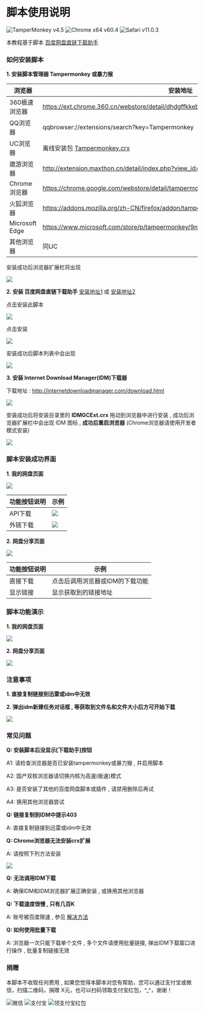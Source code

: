 # 脚本使用说明
![TamperMonkey v4.5](https://img.shields.io/badge/TamperMonkey-v4.8-brightgreen.svg) ![Chrome x64 v60.4](https://img.shields.io/badge/Chrome%20x64-v73.0-brightgreen.svg) ![Safari v11.0.3](https://img.shields.io/badge/Safari%20-v12.0-brightgreen.svg)

本教程基于脚本 [百度网盘直链下载助手](https://greasyfork.org/zh-CN/scripts/39504)

### 如何安装脚本
**1. 安装脚本管理器 Tampermonkey 或暴力猴**

|  浏览器 |  安装地址 |
| ------------ | ------------ |
|  360极速浏览器 |  https://ext.chrome.360.cn/webstore/detail/dhdgffkkebhmkfjojejmpbldmpobfkfo |
|  QQ浏览器 |  qqbrowser://extensions/search?key=Tampermonkey |
|  UC浏览器 |  离线安装包 [Tampermonkey.crx](https://open-1252026789.cos.ap-beijing.myqcloud.com/Tampermonkey.crx) |
|  遨游浏览器 |  http://extension.maxthon.cn/detail/index.php?view_id=1680&category_id=10 |
|  Chrome浏览器 |  https://chrome.google.com/webstore/detail/tampermonkey/dhdgffkkebhmkfjojejmpbldmpobfkfo |
|  火狐浏览器 |  https://addons.mozilla.org/zh-CN/firefox/addon/tampermonkey/ |
|  Microsoft Edge |  https://www.microsoft.com/store/p/tampermonkey/9nblggh5162s |
|  其他浏览器 |  同UC |

安装成功后浏览器扩展栏将出现

![](https://ww1.sinaimg.cn/large/4db689e3ly1g15iix9j24j20qf0130sq.jpg)

**2. 安装 百度网盘直链下载助手**
[安装地址1](https://greasyfork.org/zh-CN/scripts/39504) 或 [安装地址2](https://openuserjs.org/scripts/syhyz1990/百度网盘直链下载助手)

点击安装此脚本

![](https://ww1.sinaimg.cn/large/4db689e3ly1g15isj5ld3j20pf0ddju4.jpg)

点击安装

![](https://ww1.sinaimg.cn/large/4db689e3ly1g15ixn2kexj20qs0di0wg.jpg)

安装成功后脚本列表中会出现

![](https://ww1.sinaimg.cn/large/4db689e3ly1g15iwtanyxj20yx01g3ym.jpg)

**3. 安装 Internet Download Manager(IDM)下载器**

下载地址 : http://internetdownloadmanager.com/download.html

![](https://ww1.sinaimg.cn/large/4db689e3ly1g15jfiw03yj20p80ej3zq.jpg)

安装成功后将安装目录里的 **IDMGCExt.crx** 拖动到浏览器中进行安装 , 成功后浏览器扩展栏中会出现 IDM 图标 , **成功后重启浏览器**  (Chrome浏览器请使用开发者模式安装)

![](https://ww1.sinaimg.cn/large/4db689e3ly1g15j5c5mg4j20p0013t8p.jpg)


### 脚本安装成功界面

**1. 我的网盘页面**

![](https://ww1.sinaimg.cn/large/4db689e3ly1g15j96ogr7j211y0gcwgw.jpg)

|  功能按钮说明 |  示例 |
| ------------ | ------------ |
|  API下载 |  ![](https://ww1.sinaimg.cn/large/4db689e3ly1g15jnpa1s8j20ku061aar.jpg) |
|  外链下载 |  ![](https://ww1.sinaimg.cn/large/4db689e3ly1g15jqtg41wj20ko059t94.jpg) |

**2. 网盘分享页面**

![](https://ww1.sinaimg.cn/large/4db689e3ly1g15jd6ghowj211y0gcta2.jpg)

|  功能按钮说明 |  示例 |
| ------------ | ------------ |
|  直接下载 |  点击后调用浏览器或IDM的下载功能 |
|  显示链接 |  显示获取到的链接地址 |

### 脚本功能演示

**1. 我的网盘页面**

![](https://ww1.sinaimg.cn/large/4db689e3ly1g15k4dcp6yg20zg0gce81.gif)

**2. 网盘分享页面**

![](https://ww1.sinaimg.cn/large/4db689e3ly1g15ka0b327g20zg0gce6t.gif)

### 注意事项

**1. 直接复制链接到迅雷或idm中无效**

**2. 弹出idm新建任务对话框 , 等获取到文件名和文件大小后方可开始下载**

![](https://ww1.sinaimg.cn/large/4db689e3ly1g15kiwmrnfj20g006lgm5.jpg)


### 常见问题

**Q: 安装脚本后没显示[下载助手]按钮**

A1: 请检查浏览器是否已安装tampermonkey或暴力猴 , 并启用脚本

A2: 国产双核浏览器请切换内核为高速(极速)模式

A3: 是否安装了其他的百度网盘脚本或插件 , 请禁用删除后再试

A4: 换用其他浏览器尝试

**Q: 链接复制到IDM中提示403**

A: 直接复制链接到迅雷或idm中无效

**Q: Chrome浏览器无法安装crx扩展**

A: 请按照下列方法安装

![](http://ww1.sinaimg.cn/large/4db689e3ly1g1bochg39lg20vd0manpd.gif)

**Q: 无法调用IDM下载**

A: 确保IDM和IDM浏览器扩展正确安装 , 或换用其他浏览器

**Q: 下载速度很慢 , 只有几百K**

A: 账号被百度限速 , 参见 [解决方法](https://github.com/syhyz1990/baiduyun/blob/master/ADM.md)

**Q: 如何使用批量下载**

A: 浏览器一次只能下载单个文件 , 多个文件请使用批量链接, 弹出IDM下载窗口进行操作 , 批量复制链接无效

### 捐赠
本脚本不收取任何费用 , 如果您觉得本脚本对您有帮助，您可以通过支付宝或微信，扫描二维码，捐赠 X元，也可以扫码领取支付宝红包，^_^，谢谢！

 ![微信](https://ww1.sinaimg.cn/large/4db689e3ly1g0ae1ogfjbj205k05yjrl.jpg) ![支付宝](https://ww1.sinaimg.cn/large/4db689e3ly1g0ae1oc3o4j205k05yweg.jpg) ![领支付宝红包](https://ww1.sinaimg.cn/large/4db689e3ly1g1aj9cf6wuj205k05ymxi.jpg)
